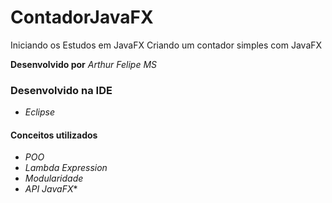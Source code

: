 # ContadorJavaFX
Iniciando os Estudos em JavaFX
Criando um contador simples com JavaFX

**Desenvolvido por** *Arthur Felipe MS*

### Desenvolvido na IDE

* *Eclipse*

#### Conceitos utilizados 

* *POO*
* *Lambda Expression*
* *Modularidade*
* *API JavaFX**
